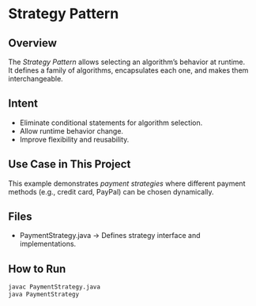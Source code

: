 # Strategy Pattern

## Overview
The *Strategy Pattern* allows selecting an algorithm’s behavior at runtime.  
It defines a family of algorithms, encapsulates each one, and makes them interchangeable.

## Intent
- Eliminate conditional statements for algorithm selection.
- Allow runtime behavior change.
- Improve flexibility and reusability.

## Use Case in This Project
This example demonstrates *payment strategies* where different payment methods (e.g., credit card, PayPal) can be chosen dynamically.

## Files
- PaymentStrategy.java → Defines strategy interface and implementations.

## How to Run
```bash
javac PaymentStrategy.java
java PaymentStrategy